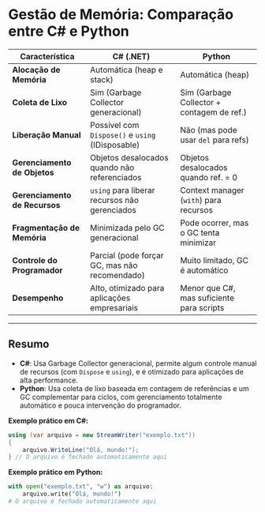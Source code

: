 # Gestão de Memória: Comparação entre C# e Python

| Característica            | C# (.NET)                                         | Python                                      |
|---------------------------|---------------------------------------------------|----------------------------------------------|
| **Alocação de Memória**   | Automática (heap e stack)                         | Automática (heap)                           |
| **Coleta de Lixo**        | Sim (Garbage Collector generacional)              | Sim (Garbage Collector + contagem de ref.)  |
| **Liberação Manual**      | Possível com `Dispose()` e `using` (IDisposable)  | Não (mas pode usar `del` para refs)         |
| **Gerenciamento de Objetos** | Objetos desalocados quando não referenciados   | Objetos desalocados quando ref. = 0         |
| **Gerenciamento de Recursos** | `using` para liberar recursos não gerenciados | Context manager (`with`) para recursos      |
| **Fragmentação de Memória** | Minimizada pelo GC generacional                 | Pode ocorrer, mas o GC tenta minimizar      |
| **Controle do Programador** | Parcial (pode forçar GC, mas não recomendado)   | Muito limitado, GC é automático             |
| **Desempenho**            | Alto, otimizado para aplicações empresariais      | Menor que C#, mas suficiente para scripts   |

---

## Resumo

- **C#**: Usa Garbage Collector generacional, permite algum controle manual de recursos (com `Dispose` e `using`), e é otimizado para aplicações de alta performance.
- **Python**: Usa coleta de lixo baseada em contagem de referências e um GC complementar para ciclos, com gerenciamento totalmente automático e pouca intervenção do programador.

**Exemplo prático em C#:**
```csharp
using (var arquivo = new StreamWriter("exemplo.txt"))
{
    arquivo.WriteLine("Olá, mundo!");
} // O arquivo é fechado automaticamente aqui
```

**Exemplo prático em Python:**
```python
with open("exemplo.txt", "w") as arquivo:
    arquivo.write("Olá, mundo!")
# O arquivo é fechado automaticamente aqui
```